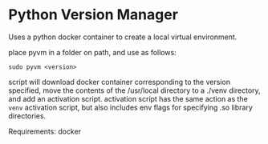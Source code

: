 # Python Version Manager

Uses a python docker container to create a local virtual environment.

place pyvm in a folder on path, and use as follows:

`sudo pyvm <version>`

script will download docker container corresponding to the version specified,
move the contents of the /usr/local directory to a ./venv directory, and add an
activation script. activation script has the same action as the `venv`
activation script, but also includes env flags for specifying .so library
directories.

Requirements:
    docker
